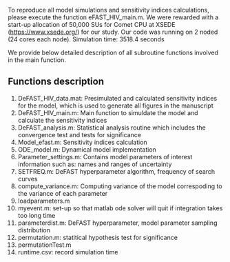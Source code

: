 To reproduce all model simulations and sensitivity indices calculations, please execute the function eFAST_HIV_main.m. 
We were rewarded with a start-up allocation of 50,000 SUs for Comet CPU at XSEDE (https://www.xsede.org/) for our study. Our code was running on 2 noded (24 cores each node). 
Simulation time: 3518.4 seconds

We provide below detailed description of all subroutine functions involved in the main function.

## Functions description
1. DeFAST_HIV_data.mat: Presimulated and calculated sensitivity indices for the model, which is used to generate all figures in the manuscript
2. DeFAST_HIV_main.m: Main function to simuldate the model and calculate the sensitivity indices
3. DeFAST_analysis.m: Statistical analysis routine which includes the convergence test and tests for significance 
4. Model_efast.m: Sensitivity indices calculation 
5. ODE_model.m: Dynamical model implementation
6. Parameter_settings.m: Contains model parameters of interest information such as: names and ranges of uncertainty 
7. SETFREQ.m: DeFAST hyperparameter algorithm, frequency of search curves
8. compute_variance.m: Computing variance of the model correspoding to the variance of each parameter
9. loadparameters.m
10. myevent.m: set-up so that matlab ode solver will quit if integration takes too long time 
11. parameterdist.m: DeFAST hyperparameter, model parameter sampling distribution 
12. permutation.m: statitical hypothesis test for significance 
13. permutationTest.m
14. runtime.csv: record simulation time 
